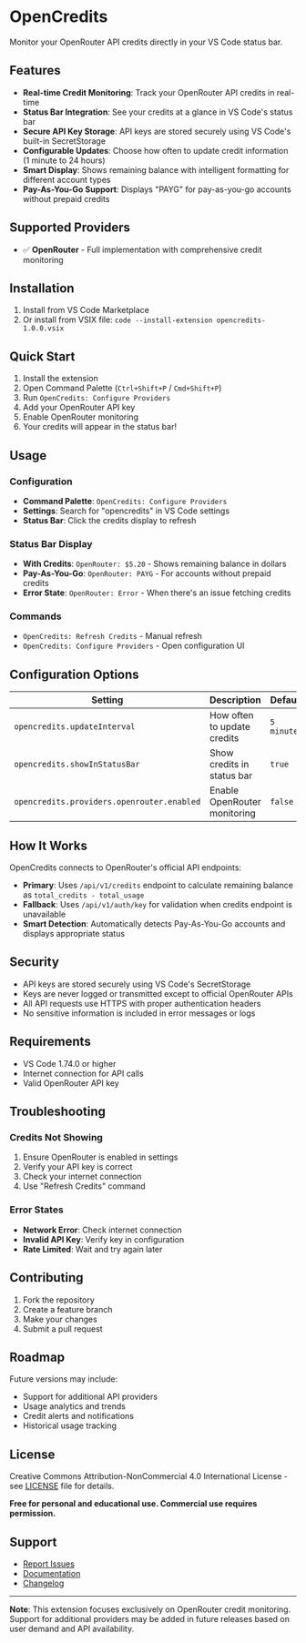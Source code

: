 # OpenCredits

Monitor your OpenRouter API credits directly in your VS Code status bar.

## Features

- **Real-time Credit Monitoring**: Track your OpenRouter API credits in real-time
- **Status Bar Integration**: See your credits at a glance in VS Code's status bar
- **Secure API Key Storage**: API keys are stored securely using VS Code's built-in SecretStorage
- **Configurable Updates**: Choose how often to update credit information (1 minute to 24 hours)
- **Smart Display**: Shows remaining balance with intelligent formatting for different account types
- **Pay-As-You-Go Support**: Displays "PAYG" for pay-as-you-go accounts without prepaid credits

## Supported Providers

- ✅ **OpenRouter** - Full implementation with comprehensive credit monitoring

## Installation

1. Install from VS Code Marketplace
2. Or install from VSIX file: `code --install-extension opencredits-1.0.0.vsix`

## Quick Start

1. Install the extension
2. Open Command Palette (`Ctrl+Shift+P` / `Cmd+Shift+P`)
3. Run `OpenCredits: Configure Providers`
4. Add your OpenRouter API key
5. Enable OpenRouter monitoring
6. Your credits will appear in the status bar!

## Usage

### Configuration

- **Command Palette**: `OpenCredits: Configure Providers`
- **Settings**: Search for "opencredits" in VS Code settings
- **Status Bar**: Click the credits display to refresh

### Status Bar Display

- **With Credits**: `OpenRouter: $5.20` - Shows remaining balance in dollars
- **Pay-As-You-Go**: `OpenRouter: PAYG` - For accounts without prepaid credits
- **Error State**: `OpenRouter: Error` - When there's an issue fetching credits

### Commands

- `OpenCredits: Refresh Credits` - Manual refresh
- `OpenCredits: Configure Providers` - Open configuration UI

## Configuration Options

| Setting | Description | Default |
|---------|-------------|---------|
| `opencredits.updateInterval` | How often to update credits | `5 minutes` |
| `opencredits.showInStatusBar` | Show credits in status bar | `true` |
| `opencredits.providers.openrouter.enabled` | Enable OpenRouter monitoring | `false` |

## How It Works

OpenCredits connects to OpenRouter's official API endpoints:

- **Primary**: Uses `/api/v1/credits` endpoint to calculate remaining balance as `total_credits - total_usage`
- **Fallback**: Uses `/api/v1/auth/key` for validation when credits endpoint is unavailable
- **Smart Detection**: Automatically detects Pay-As-You-Go accounts and displays appropriate status

## Security

- API keys are stored securely using VS Code's SecretStorage
- Keys are never logged or transmitted except to official OpenRouter APIs
- All API requests use HTTPS with proper authentication headers
- No sensitive information is included in error messages or logs

## Requirements

- VS Code 1.74.0 or higher
- Internet connection for API calls
- Valid OpenRouter API key

## Troubleshooting

### Credits Not Showing
1. Ensure OpenRouter is enabled in settings
2. Verify your API key is correct
3. Check your internet connection
4. Use "Refresh Credits" command

### Error States
- **Network Error**: Check internet connection
- **Invalid API Key**: Verify key in configuration
- **Rate Limited**: Wait and try again later

## Contributing

1. Fork the repository
2. Create a feature branch
3. Make your changes
4. Submit a pull request

## Roadmap

Future versions may include:
- Support for additional API providers
- Usage analytics and trends
- Credit alerts and notifications
- Historical usage tracking

## License

Creative Commons Attribution-NonCommercial 4.0 International License - see [LICENSE](LICENSE) file for details.

**Free for personal and educational use. Commercial use requires permission.**

## Support

- [Report Issues](https://github.com/antiu-org/opencredits/issues)
- [Documentation](https://github.com/antiu-org/opencredits)
- [Changelog](CHANGELOG.md)

---

**Note**: This extension focuses exclusively on OpenRouter credit monitoring. Support for additional providers may be added in future releases based on user demand and API availability.
